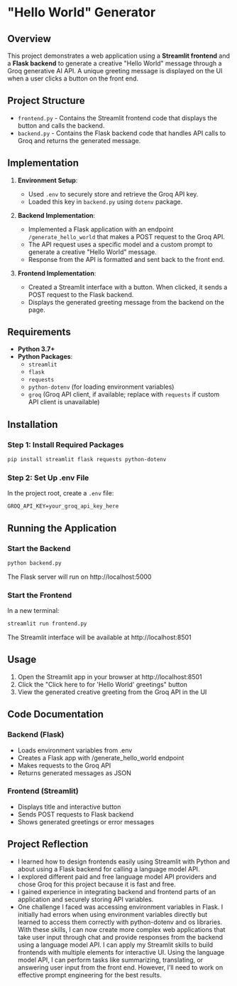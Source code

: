 # "Hello World" Generator

## Overview
This project demonstrates a web application using a **Streamlit frontend** and a **Flask backend** to generate a creative "Hello World" message through a Groq generative AI API. A unique greeting message is displayed on the UI when a user clicks a button on the front end.

## Project Structure
- `frontend.py` - Contains the Streamlit frontend code that displays the button and calls the backend.
- `backend.py` - Contains the Flask backend code that handles API calls to Groq and returns the generated message.
## Implementation
1. **Environment Setup**: 
   - Used `.env` to securely store and retrieve the Groq API key. 
   - Loaded this key in `backend.py` using `dotenv` package.

2. **Backend Implementation**:
   - Implemented a Flask application with an endpoint `/generate_hello_world` that makes a POST request to the Groq API.
   - The API request uses a specific model and a custom prompt to generate a creative "Hello World" message.
   - Response from the API is formatted and sent back to the front end.

3. **Frontend Implementation**:
   - Created a Streamlit interface with a button. When clicked, it sends a POST request to the Flask backend.
   - Displays the generated greeting message from the backend on the page.

## Requirements
- **Python 3.7+**
- **Python Packages**:
  - `streamlit`
  - `flask`
  - `requests`
  - `python-dotenv` (for loading environment variables)
  - `groq` (Groq API client, if available; replace with `requests` if custom API client is unavailable)

## Installation

### Step 1: Install Required Packages
```bash
pip install streamlit flask requests python-dotenv
```

### Step 2: Set Up .env File
In the project root, create a `.env` file:
```plaintext
GROQ_API_KEY=your_groq_api_key_here
```

## Running the Application

### Start the Backend
```bash
python backend.py
```
The Flask server will run on http://localhost:5000

### Start the Frontend
In a new terminal:
```bash
streamlit run frontend.py
```
The Streamlit interface will be available at http://localhost:8501

## Usage

1. Open the Streamlit app in your browser at http://localhost:8501
2. Click the "Click here to for 'Hello World' greetings" button
3. View the generated creative greeting from the Groq API in the UI

## Code Documentation

### Backend (Flask)
- Loads environment variables from .env
- Creates a Flask app with /generate_hello_world endpoint
- Makes requests to the Groq API
- Returns generated messages as JSON

### Frontend (Streamlit)
- Displays title and interactive button
- Sends POST requests to Flask backend
- Shows generated greetings or error messages

## Project Reflection
- I learned how to design frontends easily using Streamlit with Python and about using a Flask backend for calling a language model API.
- I explored different paid and free language model API providers and chose Groq for this project because it is fast and free.
- I gained experience in integrating backend and frontend parts of an application and securely storing API variables.
- One challenge I faced was accessing environment variables in Flask. I initially had errors when using environment variables directly but learned to access them correctly with python-dotenv and os libraries.
With these skills, I can now create more complex web applications that take user input through chat and provide responses from the backend using a language model API. I can apply my Streamlit skills to build frontends with multiple elements for interactive UI. Using the language model API, I can perform tasks like summarizing, translating, or answering user input from the front end. However, I’ll need to work on effective prompt engineering for the best results.
